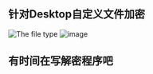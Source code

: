 ## 针对Desktop自定义文件加密
![The file type](https://user-images.githubusercontent.com/53397197/170865066-9b03c382-f8db-4d83-aee6-cfee2746005c.png)
![image](https://user-images.githubusercontent.com/53397197/172533841-f0ee86b2-8b22-4919-8217-ef280f737ba6.png)

## 有时间在写解密程序吧
